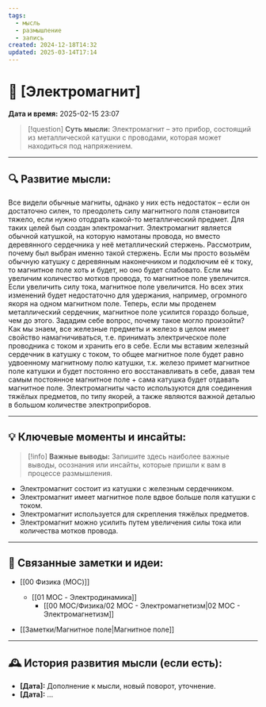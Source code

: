 ```yaml
---
tags:
  - мысль
  - размышление
  - запись
created: 2024-12-18T14:32
updated: 2025-03-14T17:14
---
```


# 💭  [Электромагнит]

**Дата и время:** 2025-02-15 23:07

> [!question] **Суть мысли:**
> Электромагнит – это прибор, состоящий из металлической катушки с проводами, которая может находиться под напряжением.

---

## 🔍 Развитие мысли:

Все видели обычные магниты, однако у них есть недостаток – если он достаточно силен, то преодолеть силу магнитного поля становится тяжело, если нужно отодрать какой-то металлический предмет. Для таких целей был создан электромагнит.
Электромагнит является обычной катушкой, на которую намотаны провода, но вместо деревянного сердечника у неё металлический стержень. Рассмотрим, почему был выбран именно такой стержень.
Если мы просто возьмём обычную катушку с деревянным наконечником и подключим её к току, то магнитное поле хоть и будет, но оно будет слабовато.
Если мы увеличим количество мотков провода, то магнитное поле увеличится. Если увеличить силу тока, магнитное поле увеличится. Но всех этих изменений будет недостаточно для удержания, например, огромного якоря на одном магнитном поле.
Теперь, если мы проденем металлический сердечник, магнитное поле усилится гораздо больше, чем до этого. Зададим себе вопрос, почему такое могло произойти?
Как мы знаем, все железные предметы и железо в целом имеет свойство намагничиваться, т.е. принимать электрическое поле проводника с током и хранить его в себе. Если мы вставим железный сердечник в катушку с током, то общее магнитное поле будет равно удвоенному магнитному полю катушки, т.к. железо примет магнитное поле катушки и будет постоянно его восстанавливать в себе, давая тем самым постоянное магнитное поле + сама катушка будет отдавать магнитное поле.
Электромагниты часто используются для соединения тяжёлых предметов, по типу якорей, а также являются важной деталью в большом количестве электроприборов.

---

## 💡 Ключевые моменты и инсайты:

> [!info] **Важные выводы:**
> Запишите здесь наиболее важные выводы, осознания или инсайты, которые пришли к вам в процессе размышления.

- Электромагнит состоит из катушки с железным сердечником.
- Электромагнит имеет магнитное поле вдвое больше поля катушки с током.
- Электромагнит используется для скрепления тяжёлых предметов.
- Электромагнит можно усилить путем увеличения силы тока или количества мотков провода.

- - -
## 🔄 Связанные заметки и идеи:

- [[00 Физика (MOC)]]
	- [[01 MOC - Электродинамика]]
		- [[00 MOC/Физика/02 МОС - Электромагнетизм|02 МОС - Электромагнетизм]]

- [[Заметки/Магнитное поле|Магнитное поле]]

---

## 🕰️ История развития мысли (если есть):

* **[Дата]:**  Дополнение к мысли, новый поворот, уточнение.
* **[Дата]:**  ...
